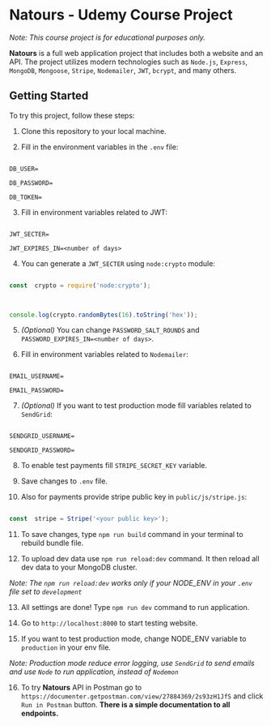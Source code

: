 # Natours - Udemy Course Project

  

*Note: This course project is for educational purposes only.*

  

**Natours** is a full web application project that includes both a website and an API. The project utilizes modern technologies such as `Node.js`, `Express`, `MongoDB`, `Mongoose`, `Stripe`, `Nodemailer`, `JWT`, `bcrypt`, and many others.

  

## Getting Started

  

To try this project, follow these steps:

  

1. Clone this repository to your local machine.

2. Fill in the environment variables in the `.env` file:

```plaintext

DB_USER=

DB_PASSWORD=

DB_TOKEN=

```

  

3. Fill in environment variables related to JWT:

```plaintext

JWT_SECTER=

JWT_EXPIRES_IN=<number of days>

```

  

4. You can generate a `JWT_SECTER` using `node:crypto` module:

```javascript

const  crypto = require('node:crypto');

  

console.log(crypto.randomBytes(16).toString('hex'));

```

  

5.  *(Optional)* You can change `PASSWORD_SALT_ROUNDS` and `PASSWORD_EXPIRES_IN=<number of days>`.

  

6. Fill in environment variables related to `Nodemailer`:

```plaintext

EMAIL_USERNAME=

EMAIL_PASSWORD=

```

  

7.  *(Optional)* If you want to test production mode fill variables related to `SendGrid`:

```plaintext

SENDGRID_USERNAME=

SENDGRID_PASSWORD=

```

  

8. To enable test payments fill `STRIPE_SECRET_KEY` variable.

9. Save changes to `.env` file.

  

10. Also for payments provide stripe public key in `public/js/stripe.js`:

```javascript

const  stripe = Stripe('<your public key>');

```

  

11. To save changes, type `npm run build` command in your terminal to rebuild bundle file.

12. To upload dev data use `npm run reload:dev` command. It then reload all dev data to your MongoDB cluster.

  

*Note: The `npm run reload:dev` works only if your NODE_ENV in your `.env` file set to `development`*

  

13. All settings are done! Type `npm run dev` command to run application.

14. Go to `http://localhost:8000` to start testing website.

  

15. If you want to test production mode, change NODE_ENV variable to `production` in your env file.

  

*Note: Production mode reduce error logging, use `SendGrid` to send emails and use `Node` to run application, instead of `Nodemon`*

  

16. To try **Natours** API in Postman go to `https://documenter.getpostman.com/view/27884369/2s93zH1JfS` and click `Run in Postman` button. 
**There is a simple documentation to all endpoints.**
